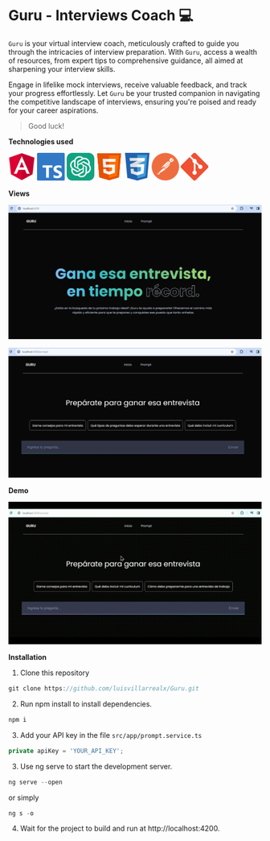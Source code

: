 # Guru - Interviews Coach 💻

`Guru` is your virtual interview coach, meticulously crafted to guide you through the intricacies of interview preparation. With `Guru`, access a wealth of resources, from expert tips to comprehensive guidance, all aimed at sharpening your interview skills.

Engage in lifelike mock interviews, receive valuable feedback, and track your progress effortlessly. Let `Guru` be your trusted companion in navigating the competitive landscape of interviews, ensuring you're poised and ready for your career aspirations.

> Good luck!

**Technologies used**

<a href="https://angular.dev/" title="Angular"><img src="README/angular.png" height="55px"/></a>
<a href="https://learn.microsoft.com/en-us/training/modules/typescript-get-started/" title="TypeScript"><img src="README/typescript.png" height="55px"/></a>
<a href="https://platform.openai.com/" title="ChatGPT"><img src="README/chatgpt.png" height="55px"/></a>
<a href="https://www.w3schools.com/html/" title="HTML"><img src="README/html.png" height="55px"/></a>
<a href="https://www.w3schools.com/css/" title="CSS"><img src="README/css.png" height="55px"/></a>
<a href="https://www.postman.com/" title="Postman"><img src="README/postman.png" height="55px"/></a>
<a href="https://git-scm.com/" title="Git"><img src="README/git.png" height="55px"/></a>

**Views**

![Home page](README/home.png)

![Home page](README/prompt.png)

**Demo**

![Home page](README/demo.gif)

**Installation**

1. Clone this repository 
```js
git clone https://github.com/luisvillarrealx/Guru.git
```
2. Run npm install to install dependencies.
```js
npm i
```
3. Add your API key in the file `src/app/prompt.service.ts`

```js
private apiKey = 'YOUR_API_KEY';
```

3. Use ng serve to start the development server.
```js
ng serve --open
```
or simply
```js
ng s -o
```
4. Wait for the project to build and run at http://localhost:4200.
